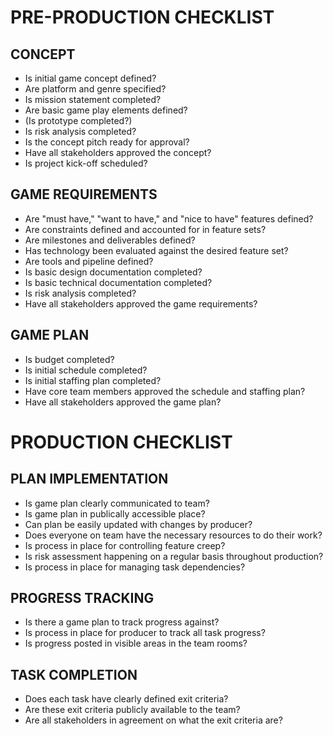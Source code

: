 # PRE-PRODUCTION CHECKLIST

## CONCEPT

* Is initial game concept defined?
* Are platform and genre specified?
* Is mission statement completed?	 	 
* Are basic game play elements defined?	 	 
* (Is prototype completed?)	 	 
* Is risk analysis completed?	 	 
* Is the concept pitch ready for approval?	 	 
* Have all stakeholders approved the concept?	 	 
* Is project kick-off scheduled?	 	 
 	 	 
## GAME REQUIREMENTS	 	 

* Are "must have," "want to have," and "nice to have" features defined?	 	 
* Are constraints defined and accounted for in feature sets?	 	 
* Are milestones and deliverables defined?	 	 
* Has technology been evaluated against the desired feature set?	 	 
* Are tools and pipeline defined?	 	 
* Is basic design documentation completed?	 	 
* Is basic technical documentation completed?	 	 
* Is risk analysis completed?	 	 
* Have all stakeholders approved the game requirements?	 	 
 	 	 
## GAME PLAN

* Is budget completed?	 	 
* Is initial schedule completed?	 	 
* Is initial staffing plan completed?	 	 
* Have core team members approved the schedule and staffing plan?	 	 
* Have all stakeholders approved the game plan?	 	 

# PRODUCTION CHECKLIST

## PLAN IMPLEMENTATION	 	 

* Is game plan clearly communicated to team?	 	 
* Is game plan in publically accessible place?
* Can plan be easily updated with changes by producer?	 	 
* Does everyone on team have the necessary resources to do their work?	 	 
* Is process in place for controlling feature creep?	 	 
* Is risk assessment happening on a regular basis throughout production?	 	 
* Is process in place for managing task dependencies?	 	 
 	 	 
## PROGRESS TRACKING

* Is there a game plan to track progress against?	 	 
* Is process in place for producer to track all task progress?	 	 
* Is progress posted in visible areas in the team rooms?	 	 
 	 	 
## TASK COMPLETION	 	 

* Does each task have clearly defined exit criteria?	 	 
* Are these exit criteria publicly available to the team?	 	 
* Are all stakeholders in agreement on what the exit criteria are?

